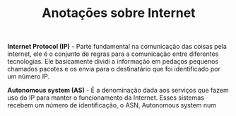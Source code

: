 <h1 style="text-align: center;">Anotações sobre Internet</h1>
<br>

**Internet Protocol (IP)** - Parte fundamental na comunicação das coisas pela internet, ele é o conjunto de regras para a comunicação entre diferentes tecnologias. Ele basicamente dividi a informação em pedaços pequenos chamados pacotes e os envia para o destinatário que foi identificado por um número IP.  

**Autonomous system (AS)** - É a denominação dada aos serviços que fazem uso do IP para manter o funcionamento da Internet. Esses sistemas recebem um número de identificação, o ASN, Autonomous system num